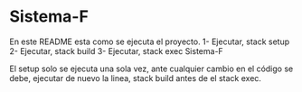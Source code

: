 # Sistema-F

En este README esta como se ejecuta el proyecto.
1- Ejecutar, stack setup
2- Ejecutar, stack build 
3- Ejecutar, stack exec Sistema-F 

El setup solo se ejecuta una sola vez, ante cualquier cambio en el código se debe, ejecutar de nuevo la linea, stack build antes de el stack exec.